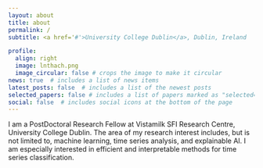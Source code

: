 ```yaml
---
layout: about
title: about
permalink: /
subtitle: <a href='#'>University College Dublin</a>, Dublin, Ireland

profile:
  align: right
  image: lnthach.png
  image_circular: false # crops the image to make it circular  
news: true  # includes a list of news items
latest_posts: false  # includes a list of the newest posts
selected_papers: false # includes a list of papers marked as "selected={true}"
social: false  # includes social icons at the bottom of the page
---
```


I am a PostDoctoral Research Fellow at Vistamilk SFI Research Centre, University College Dublin. The area of my research interest includes, but is not limited to, machine learning, time series analysis, and explainable AI. I am especially interested in efficient and interpretable methods for time series classification.

<!-- Write your biography here. Tell the world about yourself. Link to your favorite [subreddit](http://reddit.com). You can put a picture in, too. The code is already in, just name your picture `prof_pic.jpg` and put it in the `img/` folder.

Put your address / P.O. box / other info right below your picture. You can also disable any of these elements by editing `profile` property of the YAML header of your `_pages/about.md`. Edit `_bibliography/papers.bib` and Jekyll will render your [publications page](/al-folio/publications/) automatically.

Link to your social media connections, too. This theme is set up to use [Font Awesome icons](http://fortawesome.github.io/Font-Awesome/) and [Academicons](https://jpswalsh.github.io/academicons/), like the ones below. Add your Facebook, Twitter, LinkedIn, Google Scholar, or just disable all of them. -->
